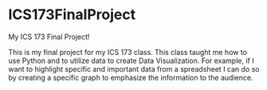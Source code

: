 # ICS173FinalProject
My ICS 173 Final Project!

This is my final project for my ICS 173 class. This class taught me how to use Python and to utilize
data to create Data Visualization. For example, if I want to highlight specific and important data from a spreadsheet
I can do so by creating a specific graph to emphasize the information to the audience.
